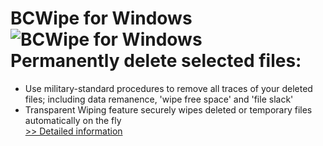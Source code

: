 # BCWipe for Windows<br />![BCWipe for Windows](https://mycommerce.akamaized.net/api/pimages/P300780671/BIG/300780671.PNG)<br />Permanently delete selected files:
- Use military-standard procedures to remove all traces of your deleted files; including data remanence, 'wipe free space' and 'file slack'
- Transparent Wiping feature securely wipes deleted or temporary files automatically on the fly<br />[>> Detailed information](https://secure.shareit.com/shareit/product.html?productid=300780671&affiliateid=200057808)